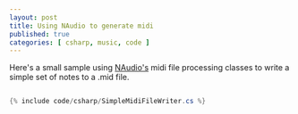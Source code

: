 ```yaml
---
layout: post
title: Using NAudio to generate midi
published: true
categories: [ csharp, music, code ]
---
```


Here's a small sample using <a href="https://github.com/naudio/NAudio" alt="link to NAudio site">NAudio's</a> midi 
file processing classes to write a simple set of notes to a .mid file.

```csharp

{% include code/csharp/SimpleMidiFileWriter.cs %}

```



